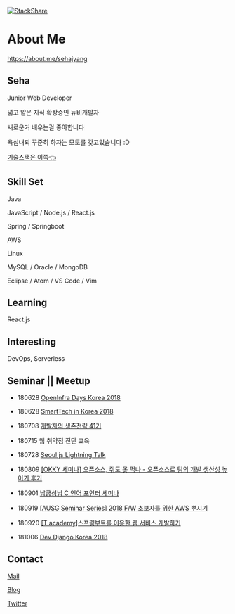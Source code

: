 [![StackShare](https://img.shields.io/badge/tech-stack-0690fa.svg?style=flat)](https://stackshare.io/sehajyang/my-stack)
# About Me
https://about.me/sehajyang
## Seha

Junior Web Developer

넓고 얕은 지식 확장중인 뉴비개발자

새로운거 배우는걸 좋아합니다

욕심내되 꾸준히 하자는 모토를 갖고있습니다 :D

[기술스택은 이쪽:point_left:](https://stackshare.io/sehajyang/my-stack)


## Skill Set

Java

JavaScript / Node.js / React.js

Spring / Springboot

AWS

Linux 

MySQL / Oracle / MongoDB

Eclipse / Atom / VS Code / Vim


## Learning

React.js 

## Interesting

DevOps, Serverless

## Seminar || Meetup

* 180628 [OpenInfra Days Korea 2018](https://www.openinfradays.kr/)

* 180628 [SmartTech in Korea 2018](http://www.smarttechshow.co.kr/)

* 180708 [개발자의 생존전략 41기](https://onoffmix.com/event/139310)

* 180715 웹 취약점 진단 교육

* 180728 [Seoul.js Lightning Talk](https://seoul.js.org/meetups/2018.07.27.html)

* 180809 [[OKKY 세미나] 오픈소스, 줘도 못 먹나 - 오픈소스로 팀의 개발 생산성 높이기 후기](https://sehajyang.github.io/2018/08/09/okky-opensource-seminar.html)

* 180901 [남궁성님 C 언어 포인터 세미나](https://m.cafe.naver.com/ArticleRead.nhn?clubid=10286641&articleid=154893&page=1&boardtype=L&menuid=208)

* 180919 [[AUSG Seminar Series] 2018 F/W 초보자를 위한 AWS 뿌시기](https://www.meetup.com/ko-KR/awskrug/events/254611413/)

* 180920 [[T academy]스프링부트를 이용한 웹 서비스 개발하기](https://tacademy.skplanet.com/front/tacademy/courseinfo/campus.action)

* 181006 [Dev Django Korea 2018](https://festa.io/events/86)


## Contact

[Mail](mailto:sehajyang@gmail.com)

[Blog](https://sehajyang.github.io/)

[Twitter](https://twitter.com/sehajyang)


